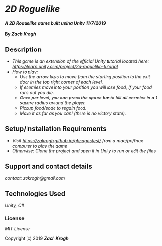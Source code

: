 # _2D Roguelike_

#### _A 2D Roguelike game built using Unity 11/7/2019_

#### By _Zach Krogh_

## Description

* _This game is an extension of the official Unity tutorial located here: https://learn.unity.com/project/2d-roguelike-tutorial_
* _How to play:_
  * _Use the arrow keys to move from the starting position to the exit door in the top right corner of each level._
  * _If enemies move into your position you will lose food, if your food runs out you die._
  * _Once per level, you can press the space bar to kill all enemies in a 1 square radius around the player._
  * _Pickup food/soda to regain food._
  * _Make it as far as you can! (there is no victory state)._

## Setup/Installation Requirements

* _Visit https://zakrogh.github.io/ghpagestest/ from a mac/pc/linux computer to play the game_
* _Otherwise: Clone the project and open it in Unity to run or edit the files_
## Support and contact details

_contact: zakrogh@gmail.com_

## Technologies Used

_Unity, C#_

### License

*MIT License*

Copyright (c) 2019 **_Zach Krogh_**
